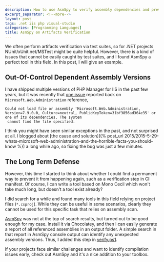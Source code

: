 ```yaml
---
description: How to use AsmSpy to verify assembly dependencies and prevent runtime issues related to version conflicts in .NET applications
excerpt_separator: <!--more-->
layout: post
tags: .net iis php visual-studio
categories: [Programming Languages]
title: AsmSpy on Artifacts Verification
---
```

We often perform artifacts verification via test suites, so for .NET projects NUnit/xUnit.net/MSTest might be quite helpful. However, there is a kind of issues that cannot be easily caught by test suites, and I found AsmSpy a perfect tool in this field. In this post, I will give an example.

<!--more-->

## Out-Of-Control Dependent Assembly Versions

I have shipped multiple versions of PHP Manager for IIS in the past few years, but it was recently that [one issue](https://github.com/phpmanager/phpmanager/issues/53) reported back on `Microsoft.Web.Administration` reference,

``` text
Could not load file or assembly 'Microsoft.Web.Administration, Version=7.9.0.0, Culture=neutral, PublicKeyToken=31bf3856ad364e35' or one of its dependencies. The system
 cannot find the file specified.
```

I think you might have seen similar exceptions in the past, and not surprised at all. I blogged about [the cause and solution]({% post_url 2015/2015-5-29-whats-microsoft-web-administration-and-the-horrible-facts-you-should-know %}) a long while ago, so fixing the bug was just a few minutes.

## The Long Term Defense

However, this time I started to think about whether I could find a permanent way to prevent it from happening again, such as a verification step in CI manifest. Of course, I can write a tool based on Mono Cecil which won't take much long, but doesn't a tool exist already?

I did search for a while and found many tools in this field relying on project files (`*.csproj`). While they can be useful in some scenarios, clearly they cannot be used for this specific task that relies on assembly scan.

[AsmSpy](https://github.com/mikehadlow/AsmSpy) was not at the top of search results, but turned out to be good enough for my case. Install it via Chocolatey, and then
I can easily generate a report of all referenced assemblies in an output folder. A simple search in that report in AsmSpy console output can identify any unexpected assembly versions. Thus, I added this step in [verify.ps1](https://github.com/phpmanager/phpmanager/blob/v2.9/verify.ps1).

If your projects face similar challenges and want to identify compilation issues early, check out AsmSpy and it's a nice addition to your toolbox.
